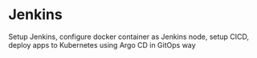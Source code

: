 # Jenkins
Setup Jenkins, configure docker container as Jenkins node, setup CICD, deploy apps to Kubernetes using Argo CD in GitOps way
